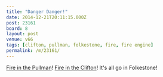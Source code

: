 ```yaml
---
title: "Danger Danger!"
date: 2014-12-21T20:11:15.000Z
post: 23161
board: 8
layout: post
venue: v66
tags: [clifton, pullman, folkestone, fire, fire engine]
permalink: /m/23161/
---
```

<a href="http://www.folkestoneherald.co.uk/Firefighters-battle-Pullman-wine-bar-chimney/story-25747412-detail/story.html">Fire in the Pullman</a>! <a href="http://www.folkestoneherald.co.uk/PICTURES-engines-sent-Clifton-Hotel-blaze/story-25716854-detail/story.html">Fire in the Clifton</a>! It's all go in Folkestone!
